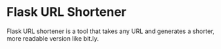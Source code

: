 # Flask URL Shortener

Flask URL shortener is a tool that takes any URL and generates a shorter, more readable version like bit.ly.

